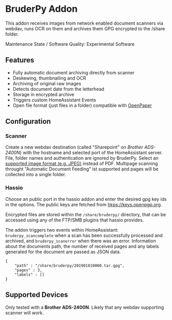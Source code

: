 # BruderPy Addon

This addon receives images from network enabled document scanners via webdav, runs OCR on them and archives them GPG encrypted to the /share folder. 

Maintenance State / Software Quality: Experimental Software

## Features

* Fully automatic document archiving directly from scanner
* Deskewing, thumbnailing and OCR
* Archiving of original raw images
* Detects document date from the letterhead
* Storage in encrypted archive
* Triggers custom HomeAssistant Events
* Open file format (just files in a folder) compatible with [OpenPaper](https://openpaper.work/en-us/)


## Configuration

### Scanner

Create a new webdav destination (called "Sharepoint" on *Brother ADS-2400N*) with the hostname and selected port of the HomeAssistant server. File, folder names and authentication are ignored by BruderPy. Select an [supported image format (e.g. JPEG)](https://pillow.readthedocs.io/en/5.1.x/handbook/image-file-formats.html) instead of PDF. Multipage scanning throught "Automatic Document Feeding" ist supported and pages will be collected into a single folder.


### Hassio
Choose an public port in the hassio addon and enter the desired gpg key ids in the options. The public keys are fetched from [hkps://keys.openpgp.org](https://keys.openpgp.org).

Encrypted files are stored within the `/share/bruderpy/` directory, that can be accessed using any of the FTP/SMB plugins that hassio provides.

The addon triggers two events within HomeAssistant: `bruderpy_scancomplete` when a scan has been successfully processed and archived, and `bruderpy_scanerror` when there was an error. Information about the documents path, the number of received pages and any labels generated for the document are passed as JSON data.
```
{
    "path" : "/share/bruderpy/201901010000.tar.gpg",
    "pages" : 3,
    "labels" : []
}
```

## Supported Devices
Only tested with a **Brother ADS-2400N**. Likely that any webdav supporting scanner will work.